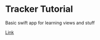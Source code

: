 # Tracker Tutorial

Basic swift app for learning views and stuff

[Link](https://developer.apple.com/library/content/referencelibrary/GettingStarted/DevelopiOSAppsSwift/)
